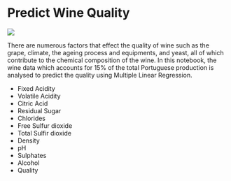 # Predict Wine Quality

![](_images/wince-image-0)

There are numerous factors that effect the quality of wine such as the grape, climate, the ageing process and equipments, and yeast, all of which contribute to the chemical composition of the wine. In this notebook, the wine data which accounts for 15% of the total Portuguese production is analysed to predict the quality using Multiple Linear Regression.

* Fixed Acidity
* Volatile Acidity
* Citric Acid
* Residual Sugar
* Chlorides
* Free Sulfur dioxide
* Total Sulfir dioxide
* Density
* pH
* Sulphates
* Alcohol
* Quality

